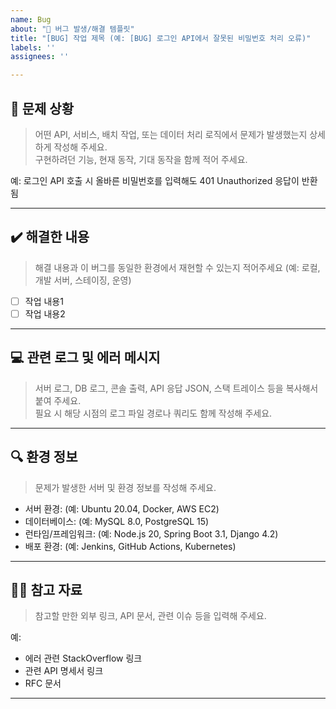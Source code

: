 ```yaml
---
name: Bug
about: "🐛 버그 발생/해결 템플릿"
title: "[BUG] 작업 제목 (예: [BUG] 로그인 API에서 잘못된 비밀번호 처리 오류)"
labels: ''
assignees: ''

---
```


## 📄 문제 상황
> 어떤 API, 서비스, 배치 작업, 또는 데이터 처리 로직에서 문제가 발생했는지 상세하게 작성해 주세요.  
> 구현하려던 기능, 현재 동작, 기대 동작을 함께 적어 주세요.

<!-- 아래에 입력 -->
예: 로그인 API 호출 시 올바른 비밀번호를 입력해도 401 Unauthorized 응답이 반환됨

---

## ✔️ 해결한 내용
> 해결 내용과 이 버그를 동일한 환경에서 재현할 수 있는지 적어주세요 (예: 로컬, 개발 서버, 스테이징, 운영)

- [ ] 작업 내용1
- [ ] 작업 내용2

---

## 💻 관련 로그 및 에러 메시지
> 서버 로그, DB 로그, 콘솔 출력, API 응답 JSON, 스택 트레이스 등을 복사해서 붙여 주세요.  
> 필요 시 해당 시점의 로그 파일 경로나 쿼리도 함께 작성해 주세요.

<!-- 로그 및 에러 메시지 입력 -->

---

## 🔍 환경 정보
> 문제가 발생한 서버 및 환경 정보를 작성해 주세요.

- 서버 환경: (예: Ubuntu 20.04, Docker, AWS EC2)
- 데이터베이스: (예: MySQL 8.0, PostgreSQL 15)
- 런타임/프레임워크: (예: Node.js 20, Spring Boot 3.1, Django 4.2)
- 배포 환경: (예: Jenkins, GitHub Actions, Kubernetes)

---

## 🙋🏻 참고 자료
> 참고할 만한 외부 링크, API 문서, 관련 이슈 등을 입력해 주세요.

예:
- 에러 관련 StackOverflow 링크
- 관련 API 명세서 링크
- RFC 문서

---